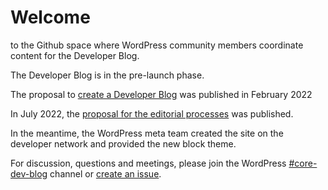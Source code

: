# Welcome 

to the Github space where WordPress community members coordinate content for the Developer Blog.

The Developer Blog is in the pre-launch phase. 

The proposal to [create a Developer Blog](https://make.wordpress.org/core/2022/02/25/proposal-to-start-a-news-blog-on-developer-wordpress-org/) was published in February 2022

In July 2022, the [proposal for the editorial processes](https://make.wordpress.org/core/2022/07/06/proposed-editorial-process-for-the-new-developer-blog/) was published. 

In the meantime, the WordPress meta team created the site on the developer network and provided the new block theme. 

For discussion, questions and meetings, please join the WordPress [#core-dev-blog](https://wordpress.slack.com/archives/C03RL47B3S8) channel or [create an issue](https://github.com/WordPress/developer-blog-content/issues/new/choose).
